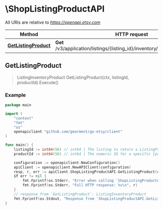 # \ShopListingProductAPI

All URIs are relative to *https://openapi.etsy.com*

Method | HTTP request | Description
------------- | ------------- | -------------
[**GetListingProduct**](ShopListingProductAPI.md#GetListingProduct) | **Get** /v3/application/listings/{listing_id}/inventory/products/{product_id} | 



## GetListingProduct

> ListingInventoryProduct GetListingProduct(ctx, listingId, productId).Execute()





### Example

```go
package main

import (
	"context"
	"fmt"
	"os"
	openapiclient "github.com/gearment/go-etsy/client"
)

func main() {
	listingId := int64(56) // int64 | The listing to return a ListingProduct for.
	productId := int64(56) // int64 | The numeric ID for a specific [product](/documentation/reference#tag/ShopListing-Product) purchased from a listing.

	configuration := openapiclient.NewConfiguration()
	apiClient := openapiclient.NewAPIClient(configuration)
	resp, r, err := apiClient.ShopListingProductAPI.GetListingProduct(context.Background(), listingId, productId).Execute()
	if err != nil {
		fmt.Fprintf(os.Stderr, "Error when calling `ShopListingProductAPI.GetListingProduct``: %v\n", err)
		fmt.Fprintf(os.Stderr, "Full HTTP response: %v\n", r)
	}
	// response from `GetListingProduct`: ListingInventoryProduct
	fmt.Fprintf(os.Stdout, "Response from `ShopListingProductAPI.GetListingProduct`: %v\n", resp)
}
```

### Path Parameters


Name | Type | Description  | Notes
------------- | ------------- | ------------- | -------------
**ctx** | **context.Context** | context for authentication, logging, cancellation, deadlines, tracing, etc.
**listingId** | **int64** | The listing to return a ListingProduct for. | 
**productId** | **int64** | The numeric ID for a specific [product](/documentation/reference#tag/ShopListing-Product) purchased from a listing. | 

### Other Parameters

Other parameters are passed through a pointer to a apiGetListingProductRequest struct via the builder pattern


Name | Type | Description  | Notes
------------- | ------------- | ------------- | -------------



### Return type

[**ListingInventoryProduct**](ListingInventoryProduct.md)

### Authorization

[api_key](../README.md#api_key), [oauth2](../README.md#oauth2)

### HTTP request headers

- **Content-Type**: Not defined
- **Accept**: application/json

[[Back to top]](#) [[Back to API list]](../README.md#documentation-for-api-endpoints)
[[Back to Model list]](../README.md#documentation-for-models)
[[Back to README]](../README.md)

